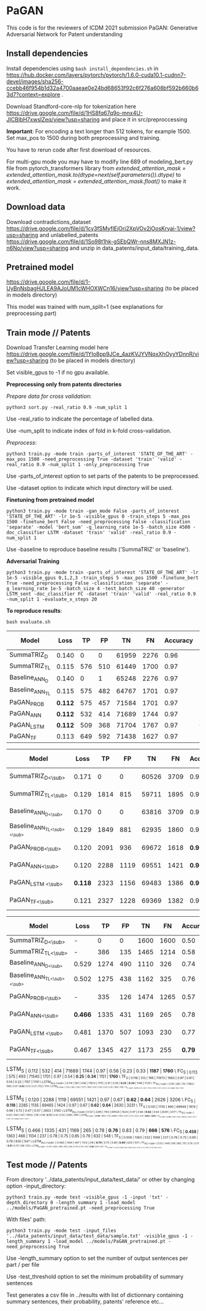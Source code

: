 # PaGAN
This code is for the reviewers of ICDM 2021 submission PaGAN: Generative Adversarial Network for Patent understanding

## Install dependencies
Install dependencies using ```bash install_dependencies.sh``` in https://hub.docker.com/layers/pytorch/pytorch/1.6.0-cuda10.1-cudnn7-devel/images/sha256-ccebb46f954b1d32a4700aaeae0e24bd68653f92c6f276a608bf592b660b63d7?context=explore .

Download Standford-core-nlp for tokenization here https://drive.google.com/file/d/1HS8fq67q9o-mnx4U-JICBIbH7xwsIZeq/view?usp=sharing and place it in src/preproccessing

**Important**: For encoding a text longer than 512 tokens, for example 1500. Set max_pos to 1500 during both preprocessing and training.

You have to rerun code after first download of resources.

For multi-gpu mode you may have to modify line 689 of modeling_bert.py file from pytorch_transformers library from    *extended_attention_mask = extended_attention_mask.to(dtype=next(self.parameters()).dtype)*   to    *extended_attention_mask = extended_attention_mask.float()* to make it work.

## Download data
Download contradictions_dataset https://drive.google.com/file/d/1cy3fSMyfIEjOrj2XpVOv2jOosKryai-1/view?usp=sharing and unlabelled_patents https://drive.google.com/file/d/1So98t1hk-gSEbQWr-nns8MXJN1z-n6No/view?usp=sharing and unzip in data_patents/input_data/training_data.

## Pretrained model 
https://drive.google.com/file/d/1-UyBnNsbagHJLEA9AJoUM1cWHOXWCn16/view?usp=sharing (to be placed in models directory)

This model was trained with num_split=1 (see explanations for preprocessing part)

## Train mode // Patents
Download Transfer Learning model here https://drive.google.com/file/d/1YIo8pp9JCe_4azKVJYVNqxXhOyyYDnnR/view?usp=sharing (to be placed in models directory)

Set visible_gpus to -1 if no gpu available.

**Preprocessing only from patents directories**

*Prepare data for cross validation*:
```
python3 sort.py -real_ratio 0.9 -num_split 1
```
Use -real_ratio to indicate the percentage of labelled data.

Use -num_split to indicate index of fold in k-fold cross-validation.

*Preprocess*:
```
python3 train.py -mode train -parts_of_interest 'STATE_OF_THE_ART' -max_pos 1500 -need_preprocessing True -dataset 'train' 'valid' -real_ratio 0.9 -num_split 1 -only_preprocessing True
```
Use -parts_of_interest option to set parts of the patents to be preprocessed.

Use -dataset option to indicate which input directory will be used.

**Finetuning from pretrained model**
```
python3 train.py -mode train -gan_mode False -parts_of_interest 'STATE_OF_THE_ART' -lr 1e-5 -visible_gpus 0 -train_steps 5 -max_pos 1500 -finetune_bert False -need_preprocessing False -classification 'separate' -model 'bert_sum' -g_learning_rate 1e-5 -batch_size 4500 -doc_classifier LSTM -dataset 'train' 'valid' -real_ratio 0.9 -num_split 1
```
Use -baseline to reproduce baseline results ('SummaTRIZ' or 'baseline').

**Adversarial Training**
```
python3 train.py -mode train -parts_of_interest 'STATE_OF_THE_ART' -lr 1e-5 -visible_gpus 0,1,2,3 -train_steps 5 -max_pos 1500 -finetune_bert True -need_preprocessing False -classification 'separate' -g_learning_rate 1e-5 -batch_size 4 -test_batch_size 40 -generator LSTM_sent -doc_classifier FC -dataset 'train' 'valid' -real_ratio 0.9 -num_split 1 -evaluate_x_steps 20
```

**To reproduce results**:
```
bash evaluate.sh
```

| Model 								              | Loss  	  | TP  	| FP  	| TN  	| FN  	| Accuracy 	| Precision | Recall	  | F1 score  | S 		    | S<sub>m</sub> |
| -----  								              | ----- 	  | ----- | ----- | ----- | ----- | ----- 	  | ----- 	  | ----- 	  | ----- 	  | ----- 	  | ----- 		    |
| SummaTRIZ<sub>D</sub> 				      | 0.140 	  | 0     | 0     | 61959 | 2276  | 0.96     	| 0 		    | 0 		    | 0 		    | 548   	  | 1158 			    |
| SummaTRIZ<sub>TL</sub> 				      | 0.115 	  | 576   | 510   | 61449 | 1700  | 0.97     	| 0.53     	| 0.25     	| 0.34     	| 1119  	  | 1711 			    |
| Baseline<sub>ANN<sub>D</sub></sub> 	| 0.140 	  | 0 	  | 1 	  | 65248 | 2276 	| 0.97 		  | 0 		    | 0 		    | 0 		    | 535 		  | 1149   		    |
| Baseline<sub>ANN<sub>TL</sub></sub> | 0.115 	  | 575 	| 482 	| 64767 | 1701 	| 0.97 		  | 0.54 		  | 0.25 		  | 0.35 		  | 1098 		  | 1710 			    |
| PaGAN<sub>PROB</sub> 				      | **0.112** | 575 	| 457 	| 71584 | 1701 	| 0.97 		  | 0.56 		  | 0.25 		  | 0.35 		  | 1168 		  | 1736 			    |
| PaGAN<sub>ANN</sub> 					      | **0.112** | 532 	| 414 	| 71689 | 1744 	| 0.97 		  | 0.56 		  | 0.23 		  | 0.33 		  | **1187** 	| **1760** 		  |
| PaGAN<sub>LSTM</sub> 				      | **0.112** | 509 	| 368 	| 71704 | 1767 	| 0.97 		  | **0.58** 	| 0.22 		  | 0.32 		  | 1186 		  | 1752 			    |
| PaGAN<sub>TF</sub> 					      | 0.113 	  | 649 	| 592 	| 71438 | 1627 	| 0.97 		  | 0.52 		  | **0.29** 	| **0.37** 	| 1143 		  | 1759 			    |

| Model 								              | Loss  	  | TP  	| FP  	| TN  	| FN  	| Accuracy 	| Precision | Recall	  | F1 score  | S 		    | S<sub>m</sub> |
| -----  								              | ----- 	  | ----- | ----- | ----- | ----- | ----- 	  | ----- 	  | ----- 	  | ----- 	  | ----- 	  | ----- 		    |
SummaTRIZ<sub>D<\sub> | 0.171 | 0     | 0     | 60526 | 3709  | 0.94     | 0     | 0     | 0     | 1750  | 2692 \\
SummaTRIZ<sub>TL<\sub> | 0.129 | 1814  | 815   | 59711 | 1895  | 0.96     | **0.69**     | 0.49     | 0.57     | 2493  | 3127 \\
Baseline<sub>ANN<sub>D<\sub>      | 0.170 | 0     | 0     | 63816 | 3709  | 0.95     | 0     | 0     | 0     | 1766  | 2692     \\
Baseline<sub>ANN<sub>TL<\sub><\sub>       | 0.129 | 1849  | 881   | 62935 | 1860  | 0.96     | 0.68     | 0.50     | 0.57     | 2500  | 3131     \\
PaGAN<sub>PROB<\sub> | 0.120 | 2091  | 936   | 69672 | 1618  | **0.97**     | **0.69**     | 0.56     | 0.62     | 2619  | **3226**     \\
PaGAN<sub>ANN<\sub> | 0.120 | 2288  | 1119  | 69551 | 1421  | **0.97**     | 0.67     | 0.62     | 0.64     | 2626  | 3206     \\
PaGAN<sub>LSTM        <\sub> | **0.118** | 2323  | 1156  | 69483 | 1386  | **0.97**     | 0.67     | **0.63**     | **0.65**     | **2645**  | 3213     \\
PaGAN<sub>TF<\sub> | 0.121 | 2327  | 1228  | 69369 | 1382  | 0.96     | 0.65     | **0.63**     | 0.64     | 2631  | 3220     \\

| Model 								              | Loss  	  | TP  	| FP  	| TN  	| FN  	| Accuracy 	| Precision | Recall	  | F1 score  | S 		    | S<sub>m</sub> |
| -----  								              | ----- 	  | ----- | ----- | ----- | ----- | ----- 	  | ----- 	  | ----- 	  | ----- 	  | ----- 	  | ----- 		    |
SummaTRIZ<sub>D<\sub> | - | 0 |0    | 1600  | 1600  | 0.50  | 0  | 0   | 0 | 153   | 0 \\
SummaTRIZ<sub>TL<\sub> | - | 386   | 135   | 1465  | 1214  | 0.58     | 0.74     | 0.24     | 0.36     | 582 | 213\\
Baseline<sub>ANN<sub>D<\sub>      | 0.529 | 1274 | 490 | 1110 | 326 | 0.74 | 0.72 | 0.80 | 0.76 | 146 | 96    \\
Baseline<sub>ANN<sub>TL<\sub><\sub>       | 0.502 | 1275 | 438 | 1162 | 325 | 0.76 | 0.74 | 0.80 | 0.77 | 580 | 467   \\
PaGAN<sub>PROB<\sub> | - | 335   | 126   | 1474  | 1265  | 0.57     | 0.73     | 0.21     | 0.33     | **668**      | 192   \\
PaGAN<sub>ANN<\sub> | **0.466** | 1335 | 431 | 1169 | 265 | 0.78 | **0.76** | 0.83 | 0.79 | 666 | **576**   \\
PaGAN<sub>LSTM        <\sub> | 0.481 | 1370 | 507 | 1093 | 230 | 0.77 | 0.73 | **0.86** | 0.79 | 654 | 567   \\
PaGAN<sub>TF<\sub> | 0.467 | 1345 | 427 | 1173 | 255 | **0.79** | **0.76** | 0.84  | **0.80** | 648 | 552   \\


LSTM<sub>S | 0.112 | 532 | 414 | 71689 | 1744 | 0.97 | 0.56 | 0.23 | 0.33 | **1187** | **1760** \\
FC<sub>S | 0.113 | 575   | 493   | 71540 | 1701  | 0.97     | 0.54     | **0.25** | **0.34**     | 1151  | **1760**     \\
TF<sub>S | 0.116 | 313   | 199   | 71873 | 1963  | 0.97     | 0.61     | 0.14     | 0.22     | 1157  | 1741     \\
LSTM<sub>ALL<\sub> | 0.114 | 561   | 438   | 71672 | 1715  | 0.97     | 0.56     | **0.25** | **0.34**     | 1146  | 1729     \\
TF<sub>ALL<\sub>  | 0.118 | 286   | 170   | 71863 | 1990  | 0.97     | **0.63**     | 0.13     | 0.21     | 1132  | 1714     \\
LSTM<sub>D<\sub>  | 0.112 | 462   | 326   | 71771 | 1814  | 0.97     | 0.59     | 0.20     | 0.30     | 1168  | 1736     \\
TF<sub>D<\sub> | **0.111** | 537   | 387   | 71730 | 1739  | 0.97     | 0.58     | 0.24     | **0.34**     | 1182  | 1759 \\

LSTM<sub>S | 0.120 | 2288  | 1119  | 69551 | 1421  | 0.97     | 0.67     | **0.62**     | **0.64**     | 2626  | 3206 \\
FC<sub>S | **0.118** | 2285  | 1135  | 69465 | 1424  | 0.97     | 0.67     | **0.62**     | **0.64**     | 2630  | 3231     \\
TF<sub>S | 0.130 | 1735  | 690   | 69949 | 1974  | 0.96     | 0.72     | 0.47     | 0.57     | 2602  | 3192     \\
LSTM<sub>ALL<\sub>| 0.121 | 2285  | 1153  | 69524 | 1424  | 0.97     | 0.66     | **0.62**     | 0.64     | 2639  | 3217     \\
TF<sub>ALL<\sub> | 0.129 | 1593  | 587   | 70013 | 2116  | 0.96     | **0.73**     | 0.43     | 0.54     | 2598  | 3185     \\
LSTM<sub>D<\sub> | **0.118** | 1960  | 773   | 69891 | 1749  | 0.97     | 0.72     | 0.53     | 0.61     | **2663**  | **3245**     \\
TF<sub>D<\sub> | **0.118** | 2269  | 1060  | 69624 | 1440  | 0.97     | 0.68     | 0.61     | **0.64**     | 2637  | 3231     \\

LSTM<sub>S | 0.466 | 1335 | 431 | 1169 | 265 | 0.78 | **0.76** | 0.83 | 0.79 | **666** | **576**     \\
FC<sub>S | **0.459** | 1363  | 466   | 1134  | 237   | 0.78     | 0.75     | 0.85     | 0.79     | 632      | 548   \\
TF<sub>S | 0.508 | 1363  | 532   | 1068  | 237   | 0.76     | 0.72     | 0.85     | 0.78     | 630      | 547   \\
LSTM<sub>ALL<\sub> | 0.460 | 1384  | 467   | 1133  | 216   | **0.79**     | 0.75     | 0.86     | **0.80**     | 620      | 531   \\
TF<sub>ALL<\sub> | 0.512 | 1449  | 618   | 982   | 151   | 0.76     | 0.70     | **0.91**     | 0.79     | 598      | 552   \\
LSTM<sub>D<\sub> | 0.471 | 1392  | 498   | 1102  | 208   | 0.78     | 0.74     | 0.87     | **0.80**     | 641      | 575   \\
TF<sub>D<\sub> | 0.479 | 1418  | 592   | 1008  | 182   | 0.76     | 0.71     | 0.89     | 0.79     | 653      | 574   \\

## Test mode // Patents
From directory '../data_patents/input_data/test_data/' or other by changing option -input_directory:
```
python3 train.py -mode test -visible_gpus -1 -input 'txt' -depth_directory 0 -length_summary 1 -load_model ../models/PaGAN_pretrained.pt -need_preprocessing True
```

With files' path:
```
python3 train.py -mode test -input_files '../data_patents/input_data/test_data/sample.txt' -visible_gpus -1 -length_summary 1 -load_model ../models/PaGAN_pretrained.pt -need_preprocessing True
```

Use -length_summary option to set the number of output sentences per part / per file

Use -test_threshold option to set the minimum probability of summary sentences


Test generates a csv file in ../results with list of dictionnary containing summary sentences, their probability, patents' reference etc...
